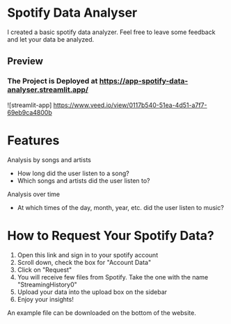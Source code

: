 # Spotify Data Analyser

I created a basic spotify data analyzer. Feel free to leave some feedback and let your data be analyzed.

## Preview
### The Project is Deployed at https://app-spotify-data-analyser.streamlit.app/
![streamlit-app] https://www.veed.io/view/0117b540-51ea-4d51-a7f7-69eb9ca4800b

# Features

Analysis by songs and artists

- How long did the user listen to a song?
- Which songs and artists did the user listen to?

Analysis over time

- At which times of the day, month, year, etc. did the user listen to music?

# How to Request Your Spotify Data?

1. Open this link and sign in to your spotify account
2. Scroll down, check the box for "Account Data"
3. Click on "Request"
4. You will receive few files from Spotify. Take the one with the name "StreamingHistory0"
5. Upload your data into the upload box on the sidebar
6.  Enjoy your insights!

An example file can be downloaded on the bottom of the website. 
